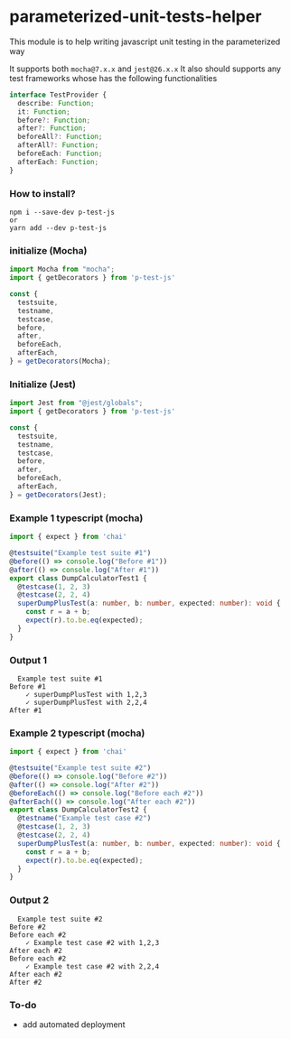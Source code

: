 # parameterized-unit-tests-helper
This module is to help writing javascript unit testing
in the parameterized way

It supports both `mocha@7.x.x` and `jest@26.x.x`
It also should supports any test frameworks whose has the following functionalities
```ts
interface TestProvider {
  describe: Function;
  it: Function;
  before?: Function;
  after?: Function;
  beforeAll?: Function;
  afterAll?: Function;
  beforeEach: Function;
  afterEach: Function;
}
```

### How to install?
```
npm i --save-dev p-test-js
or
yarn add --dev p-test-js
```

### initialize (Mocha)
```ts
import Mocha from "mocha";
import { getDecorators } from 'p-test-js'

const {
  testsuite,
  testname,
  testcase,
  before,
  after,
  beforeEach,
  afterEach,
} = getDecorators(Mocha);
```

### Initialize (Jest)
```ts
import Jest from "@jest/globals";
import { getDecorators } from 'p-test-js'

const {
  testsuite,
  testname,
  testcase,
  before,
  after,
  beforeEach,
  afterEach,
} = getDecorators(Jest);
```

### Example 1 typescript (mocha)
```ts
import { expect } from 'chai'

@testsuite("Example test suite #1")
@before(() => console.log("Before #1"))
@after(() => console.log("After #1"))
export class DumpCalculatorTest1 {
  @testcase(1, 2, 3)
  @testcase(2, 2, 4)
  superDumpPlusTest(a: number, b: number, expected: number): void {
    const r = a + b;
    expect(r).to.be.eq(expected);
  }
}
```

### Output 1
```
  Example test suite #1
Before #1
    ✓ superDumpPlusTest with 1,2,3
    ✓ superDumpPlusTest with 2,2,4
After #1
```

### Example 2 typescript (mocha)
```ts
import { expect } from 'chai'

@testsuite("Example test suite #2")
@before(() => console.log("Before #2"))
@after(() => console.log("After #2"))
@beforeEach(() => console.log("Before each #2"))
@afterEach(() => console.log("After each #2"))
export class DumpCalculatorTest2 {
  @testname("Example test case #2")
  @testcase(1, 2, 3)
  @testcase(2, 2, 4)
  superDumpPlusTest(a: number, b: number, expected: number): void {
    const r = a + b;
    expect(r).to.be.eq(expected);
  }
}
```

### Output 2
```
  Example test suite #2
Before #2
Before each #2
    ✓ Example test case #2 with 1,2,3
After each #2
Before each #2
    ✓ Example test case #2 with 2,2,4
After each #2
After #2
```

### To-do
- add automated deployment
